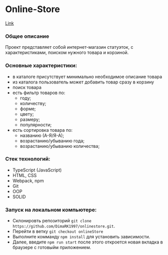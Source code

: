 # Online-Store

[Link](https://keen-bubblegum-ae080e.netlify.app/)

### Общее описание
Проект представляет собой интернет-магазин статуэток, с характеристиками, поиском нужного товара и корзиной.

### Основные характеристики:

- в каталоге присутствует минимально необходимое описание товара
- из каталога пользователь может добавить товар сразу в корзину
- поиск товара
- есть фильтр товаров по:
  * году;
  * количеству;
  * форме;
  * цвету;
  * размеру;
  * популярности;
- есть сортировка товара по:
  * названию (А-Я/Я-А);
  * возрастанию/убыванию года;
  * возрастанию/убыванию количества;

### Стек технологий:

- TypeScript (JavaScript)
- HTML, CSS
- Webpack, npm
- Git
- OOP
- SOLID

### Запуск на локальном компьютере:

- Склонировть репозиторий `git clone https://github.com/DimaRK1997/onlinestore.git`.
- Перейти в ветку `git checkout onlineStore`
- Выполните комманду `npm install` для установить зависимости.
- Далее, введите `npm run start` после этого откроется новая вкладка в браузере с готовыйм приложением.
